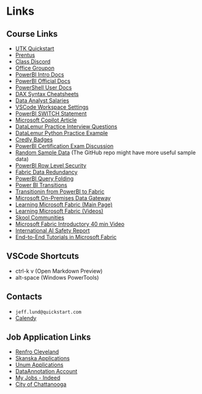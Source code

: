 # Links

## Course Links

- [UTK Quickstart](https://utk.quickstart.com/my-dashboard/#/bootcamp/0)
- [Prentus](https://quickstart.prentus.co)
- [Class Discord](https://discord.com/channels/1342913437122039838/1342913437122039843)
- [Office Groupon](https://www.groupon.com/deals/license-tom-llc-1)
- [PowerBI Intro Docs](https://monashdatafluency.github.io/Power_BI/powerbi-intro.pdf)
- [PowerBI Official Docs](https://learn.microsoft.com/en-us/power-bi/)
- [PowerShell User Docs](https://github.com/ab14jain/PowerShell)
- [DAX Syntax Cheatsheets](https://thedataschool.co.uk/rosh-khan/dax-cheat-sheet-for-beginners/)
- [Data Analyst Salaries](https://builtin.com/salaries)
- [VSCode Workspace Settings](https://vscode-docs.readthedocs.io/en/stable/customization/userandworkspace/)
- [PowerBI SWITCH Statement](https://www.datacamp.com/tutorial/switch-in-dax-for-power-bi)
- [Microsoft Copilot Article](https://www.techtarget.com/searchdatamanagement/tip/How-to-use-Microsoft-Copilot-in-Power-BI)
- [DataLemur Practice Interview Questions](https://datalemur.com/questions)
- [DataLemur Python Practice Example](https://datalemur.com/questions/python-pascals-triangle)
- [Credly Badges](https://www.credly.com/users/alex-munger.3a168db4)
- [PowerBI Certification Exam Discussion](https://www.reddit.com/r/PowerBI/comments/11m7e6s/power_bi_data_analyst_pl300_exam_what_is_it_like/?rdt=39857)
- [Random Sample Data](https://raw.githubusercontent.com/MicrosoftLearning/dp-data/main/orders.csv) (The GitHub repo might have more useful sample data)
- [PowerBI Row Level Security](https://learn.microsoft.com/en-us/fabric/security/service-admin-row-level-security)
- [Fabric Data Redundancy](https://community.fabric.microsoft.com/t5/Desktop/How-to-avoid-redundancy-in-a-double-table-relationship-scenario/td-p/2989391)
- [PowerBI Query Folding](https://learn.microsoft.com/en-us/power-query/query-folding-basics)
- [Power BI Transitions](https://www.plainconcepts.com/transition-power-bi-fabric/)
- [Transitionin from PowerBI to Fabric](https://powerbi.microsoft.com/en-us/blog/grace-period-for-transitioning-from-power-bi-premium-to-microsoft-fabric/)
- [Microsoft On-Premises Data Gateway](https://learn.microsoft.com/en-us/data-integration/gateway/service-gateway-install)
- [Learning Microsoft Fabric (Main Page)](https://www.skool.com/microsoft-fabric)
- [Learning Microsoft Fabric (Videos)](https://www.youtube.com/@LearnMicrosoftFabric)
- [Skool Communities](https://www.skool.com/settings?t=communities)
- [Microsoft Fabric Introductory 40 min Video](https://www.youtube.com/watch?v=J4i5lcROJcs)
- [International AI Safety Report](https://www.gov.uk/government/publications/international-ai-safety-report-2025)
- [End-to-End Tutorials in Microsoft Fabric](https://learn.microsoft.com/en-us/fabric/fundamentals/end-to-end-tutorials)

## VSCode Shortcuts

- ctrl-k v (Open Markdown Preview)
- alt-space (Windows PowerTools)

## Contacts

- `jeff.lund@quickstart.com`
- [Calendy](https://calendly.com/jeff-lund/datascience)

## Job Application Links

- [Renfro Cleveland](https://www.paycomonline.net/v4/ats/web.php/application/MyApplications#!applications)
- [Skanska Applications](https://careers-skanska.icims.com/jobs/dashboard?hashed=-921244075)
- [Unum Applications](https://unum.wd1.myworkdayjobs.com/en-US/External/userHome?Job_Application_ID=JOB_APPLICATION-3-1086456)
- [DataAnnotation Account](https://app.dataannotation.tech/workers/tasks/6e57ab1c-ec8b-4ae3-acdc-326418cd2f22?task_response_id=90ad52fb-e5f9-49d1-8b64-2a512cc83e31)
- [My Jobs - Indeed](https://myjobs.indeed.com/applied?co=US&hl=en_US&tk=1inha1s9fg8gt801&from=_atweb_indapply-myJobsPromo-SmartApply)
- [City of Chattanooga](https://fa-eqto-saasfaprod1.fa.ocs.oraclecloud.com/hcmUI/CandidateExperience/en/sites/CX_1/my-profile)
